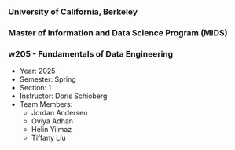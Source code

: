 ### University of California, Berkeley
### Master of Information and Data Science Program (MIDS)
### w205 - Fundamentals of Data Engineering

* Year: 2025
* Semester: Spring
* Section: 1
* Instructor: Doris Schioberg
* Team Members:
    * Jordan Andersen
    * Oviya Adhan
    * Helin Yilmaz
    * Tiffany Liu
